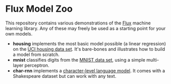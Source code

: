 # Flux Model Zoo

This repository contains various demonstrations of the [Flux](http://fluxml.github.io/) machine learning library. Any of these may freely be used as a starting point for your own models.

- **housing** implements the most basic model possible (a linear regression) on the [UCI housing data set](https://archive.ics.uci.edu/ml/machine-learning-databases/housing/). It's bare-bones and illustrates how to build a model from scratch.
- **mnist** classifies digits from the [MNIST data set](https://en.wikipedia.org/wiki/MNIST_database), using a simple multi-layer perceptron.
- **char-rnn** implements a [character-level language model](http://karpathy.github.io/2015/05/21/rnn-effectiveness/). It comes with a Shakespeare dataset but can work with any text.
